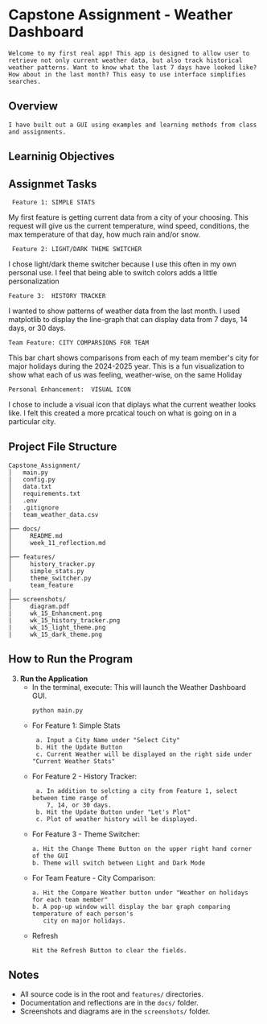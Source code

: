 # Capstone Assignment - Weather Dashboard
```Welcome to my first real app! This app is designed to allow user to retrieve not only current weather data, but also track historical weather patterns. Want to know what the last 7 days have looked like? How about in the last month? This easy to use interface simplifies searches.```


## Overview
```I have built out a GUI using examples and learning methods from class and assignments.```

## Learninig Objectives

## Assignmet Tasks

``` Feature 1: SIMPLE STATS```

  My first feature is getting current data from a city of your choosing. This request will give us the current temperature, wind speed, conditions, the max temperature of that day, how much rain and/or snow.

``` Feature 2: LIGHT/DARK THEME SWITCHER```

  I chose light/dark theme switcher because I use this often in my own personal use. I feel that being able to switch colors adds a little personalization

``` Feature 3:  HISTORY TRACKER ```

  I wanted to show patterns of weather data from the last month. I used matplotlib to display the line-graph that can display data from 7 days, 14 days, or 30 days. 

  ``` Team Feature: CITY COMPARSIONS FOR TEAM ```

  This bar chart shows comparisons from each of my team member's city for major holidays during the 2024-2025 year. This is a fun visualization to show what each of us was feeling, weather-wise, on the same Holiday

``` Personal Enhancement:  VISUAL ICON ```
  
  I chose to include a visual icon that diplays what the current weather looks like. I felt this created a more prcatical touch on what is going on in a particular city.

## Project File Structure

```
Capstone_Assignment/
│   main.py
|   config.py
│   data.txt
│   requirements.txt
│   .env
|   .gitignore
|   team_weather_data.csv
│
├── docs/
│     README.md
│     week_11_reflection.md
│
├── features/
│     history_tracker.py
│     simple_stats.py
│     theme_switcher.py
      team_feature
│
├── screenshots/
│     diagram.pdf
|     wk_15_Enhancment.png
|     wk_15_history_tracker.png
|     wk_15_light_theme.png
|     wk_15_dark_theme.png
```

## How to Run the Program

3. **Run the Application**
   - In the terminal, execute: This will launch the Weather Dashboard GUI.
     ```
     python main.py
     ```
   - For Feature 1:  Simple Stats
     ```
      a. Input a City Name under "Select City"
      b. Hit the Update Button
      c. Current Weather will be displayed on the right side under "Current Weather Stats"
     ```
   - For Feature 2 - History Tracker:
     ```
      a. In addition to selcting a city from Feature 1, select between time range of
         7, 14, or 30 days.
      b. Hit the Update Button under "Let's Plot"
      c. Plot of weather history will be displayed.
     ```
   - For Feature 3 - Theme Switcher:
     ```
     a. Hit the Change Theme Button on the upper right hand corner of the GUI
     b. Theme will switch between Light and Dark Mode
     ```  
   - For Team Feature - City Comparison:
     ```
     a. Hit the Compare Weather button under "Weather on holidays for each team member"
     b. A pop-up window will display the bar graph comparing temperature of each person's 
        city on major holidays.
     ```
   - Refresh
     ```
     Hit the Refresh Button to clear the fields.
     ```
    
  

## Notes
- All source code is in the root and `features/` directories.
- Documentation and reflections are in the `docs/` folder.
- Screenshots and diagrams are in the `screenshots/` folder.

